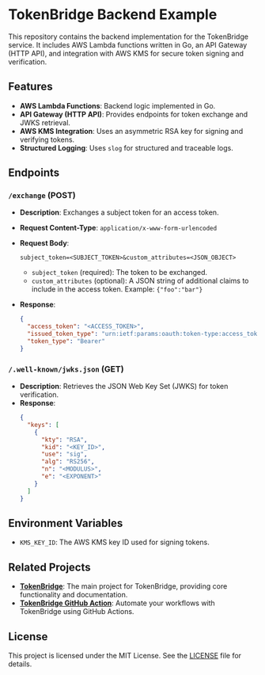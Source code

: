 # TokenBridge Backend Example

This repository contains the backend implementation for the TokenBridge service. It includes AWS Lambda functions written in Go, an API Gateway (HTTP API), and integration with AWS KMS for secure token signing and verification.

## Features

- **AWS Lambda Functions**: Backend logic implemented in Go.
- **API Gateway (HTTP API)**: Provides endpoints for token exchange and JWKS retrieval.
- **AWS KMS Integration**: Uses an asymmetric RSA key for signing and verifying tokens.
- **Structured Logging**: Uses `slog` for structured and traceable logs.

## Endpoints

### `/exchange` (POST)
- **Description**: Exchanges a subject token for an access token.
- **Request Content-Type**: `application/x-www-form-urlencoded`
- **Request Body**:
  ```
  subject_token=<SUBJECT_TOKEN>&custom_attributes=<JSON_OBJECT>
  ```
  - `subject_token` (required): The token to be exchanged.
  - `custom_attributes` (optional): A JSON string of additional claims to include in the access token. Example: `{"foo":"bar"}`

- **Response**:
  ```json
  {
    "access_token": "<ACCESS_TOKEN>",
    "issued_token_type": "urn:ietf:params:oauth:token-type:access_token",
    "token_type": "Bearer"
  }
  ```

### `/.well-known/jwks.json` (GET)
- **Description**: Retrieves the JSON Web Key Set (JWKS) for token verification.
- **Response**:
  ```json
  {
    "keys": [
      {
        "kty": "RSA",
        "kid": "<KEY_ID>",
        "use": "sig",
        "alg": "RS256",
        "n": "<MODULUS>",
        "e": "<EXPONENT>"
      }
    ]
  }
  ```

## Environment Variables

- `KMS_KEY_ID`: The AWS KMS key ID used for signing tokens.

## Related Projects

- [**TokenBridge**](https://github.com/hupe1980/tokenbridge): The main project for TokenBridge, providing core functionality and documentation.
- [**TokenBridge GitHub Action**](https://github.com/hupe1980/tokenbridge-action): Automate your workflows with TokenBridge using GitHub Actions.

## License

This project is licensed under the MIT License. See the [LICENSE](LICENSE) file for details.